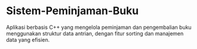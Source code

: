 # Sistem-Peminjaman-Buku
Aplikasi berbasis C++ yang mengelola peminjaman dan pengembalian buku menggunakan struktur data antrian, dengan fitur sorting dan manajemen data yang efisien.
